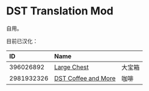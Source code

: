 # DST Translation Mod

自用。

目前已汉化：

| ID         | Name                                                                                     |        |
| :--------- | :--------------------------------------------------------------------------------------- | :----- |
| 396026892  | [Large Chest](https://steamcommunity.com/sharedfiles/filedetails/?id=396026892)          | 大宝箱 |
| 2981932326 | [DST Coffee and More](https://steamcommunity.com/sharedfiles/filedetails/?id=2981932326) | 咖啡   |
